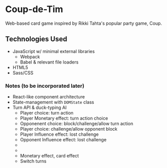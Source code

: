 # Coup-de-Tim
Web-based card game inspired by Rikki Tahta's popular party game, Coup.

## Technologies Used
* JavaScript w/ minimal external libraries
  * Webpack
  * Babel & relevant file loaders
* HTML5
* Sass/CSS

### Notes (to be incorporated later)
* React-like component architecture
* State-management with `DOMState` class
* Turn API & duck-typing AI
  * Player choice: turn action
  * Player Monetary effect: turn action choice
  * Opponenent choice: block/challenge/allow turn action
  * Player choice: challenge/allow opponent block
  * Player Influence effect: lost challenge
  * Opponent Influence effect: lost challenge
  * 
  * 
  * Monetary effect, card effect
  * Switch turns

